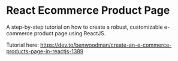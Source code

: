 # React Ecommerce Product Page

A step-by-step tutorial on how to create a robust, customizable e-commerce product page using ReactJS.

Tutorial here: https://dev.to/benwoodman/create-an-e-commerce-products-page-in-reactjs-1389